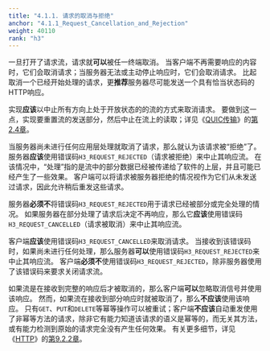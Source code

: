 ```yaml
---
title: "4.1.1. 请求的取消与拒绝"
anchor: "4.1.1_Request_Cancellation_and_Rejection"
weight: 40110
rank: "h3"
---
```


一旦打开了请求流，请求就**可以**被任一终端取消。
当客户端不再需要响应的内容时，它们会取消请求；当服务器无法或主动停止响应时，它们会取消请求。
比起取消一个已经开始处理的请求，更**推荐**服务器尽可能发送一个具有恰当状态码的HTTP响应。

实现**应该**以中止所有方向上处于开放状态的的流的方式来取消请求。
要做到这一点，实现要重置流的发送部分，然后中止在流上的读取；详见《[QUIC传输]()》的[第2.4章]()。

当服务器尚未进行任何应用层处理就取消了请求，那么就认为该请求被“拒绝”了。
服务器**应该**使用错误码`H3_REQUEST_REJECTED`（请求被拒绝）来中止其响应流。
在该情况中，“处理”指的是流中的部分数据已经被传递给了软件的上层，并且可能已经产生了一些效果。
客户端可以将请求被服务器拒绝的情况视作为它们从未发送过请求，因此允许稍后重发这些请求。

服务器**必须不**将错误码`H3_REQUEST_REJECTED`用于请求已经被部分或完全处理的情况。
如果服务器在部分处理了请求后决定不再响应，那么它**应该**使用错误码`H3_REQUEST_CANCELLED`（请求被取消）来中止其响应流。

客户端**应该**使用错误码`H3_REQUEST_CANCELLED`来取消请求。
当接收到该错误码时，如果尚未进行任何处理，那么服务器**可以**使用错误码`H3_REQUEST_REJECTED`来中止其响应流。
客户端**必须不**使用错误码`H3_REQUEST_REJECTED`，除非服务器使用了该错误码来要求关闭请求流。

如果流是在接收到完整的响应后才被取消的，那么客户端**可以**忽略取消信号并使用该响应。
然而，如果流在接收到部分响应时就被取消了，那么**不应该**使用该响应。
只有`GET`、`PUT`和`DELETE`等幂等操作可以被重试；客户端**不应该**自动重发使用了非幂等方法的请求，除非它有能力知道该请求的语义是幂等的，而无关其方法，或有能力检测到原始的请求完全没有产生任何效果。
有关更多细节，详见《[HTTP]()》的[第9.2.2章]()。
